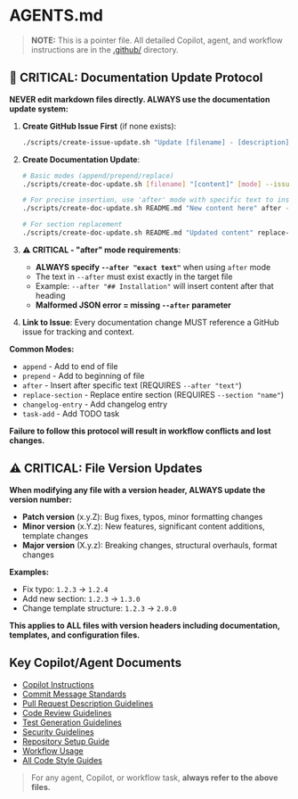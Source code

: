 <!-- file: AGENTS.md -->
<!-- version: 2.1.0 -->
<!-- guid: 2e7c1a4b-5d3f-4b8c-9e1f-7a6b2c3d4e5f -->

# AGENTS.md

> **NOTE:** This is a pointer file. All detailed Copilot, agent, and workflow
> instructions are in the [.github/](.github/) directory.

## 🚨 CRITICAL: Documentation Update Protocol

**NEVER edit markdown files directly. ALWAYS use the documentation update
system:**

1. **Create GitHub Issue First** (if none exists):

   ```bash
   ./scripts/create-issue-update.sh "Update [filename] - [description]" "Detailed description of what needs to be updated"
   ```

2. **Create Documentation Update**:

   ```bash
   # Basic modes (append/prepend/replace)
   ./scripts/create-doc-update.sh [filename] "[content]" [mode] --issue [issue-number]

   # For precise insertion, use 'after' mode with specific text to insert after
   ./scripts/create-doc-update.sh README.md "New content here" after --after "## Installation" --issue [issue-number]

   # For section replacement
   ./scripts/create-doc-update.sh README.md "Updated content" replace-section --section "Usage" --issue [issue-number]
   ```

3. **⚠️ CRITICAL - "after" mode requirements**:
   - **ALWAYS specify `--after "exact text"`** when using `after` mode
   - The text in `--after` must exist exactly in the target file
   - Example: `--after "## Installation"` will insert content after that heading
   - **Malformed JSON error = missing `--after` parameter**

4. **Link to Issue**: Every documentation change MUST reference a GitHub issue
   for tracking and context.

**Common Modes:**

- `append` - Add to end of file
- `prepend` - Add to beginning of file
- `after` - Insert after specific text (REQUIRES `--after "text"`)
- `replace-section` - Replace entire section (REQUIRES `--section "name"`)
- `changelog-entry` - Add changelog entry
- `task-add` - Add TODO task

**Failure to follow this protocol will result in workflow conflicts and lost
changes.**

## ⚠️ CRITICAL: File Version Updates

**When modifying any file with a version header, ALWAYS update the version number:**

- **Patch version** (x.y.Z): Bug fixes, typos, minor formatting changes
- **Minor version** (x.Y.z): New features, significant content additions, template changes
- **Major version** (X.y.z): Breaking changes, structural overhauls, format changes

**Examples:**
- Fix typo: `1.2.3` → `1.2.4`
- Add new section: `1.2.3` → `1.3.0`
- Change template structure: `1.2.3` → `2.0.0`

**This applies to ALL files with version headers including documentation, templates, and configuration files.**

## Key Copilot/Agent Documents

- [Copilot Instructions](.github/copilot-instructions.md)
- [Commit Message Standards](.github/commit-messages.md)
- [Pull Request Description Guidelines](.github/pull-request-descriptions.md)
- [Code Review Guidelines](.github/review-selection.md)
- [Test Generation Guidelines](.github/test-generation.md)
- [Security Guidelines](.github/security-guidelines.md)
- [Repository Setup Guide](.github/repository-setup.md)
- [Workflow Usage](.github/workflow-usage.md)
- [All Code Style Guides](.github/)

> For any agent, Copilot, or workflow task, **always refer to the above files.**
